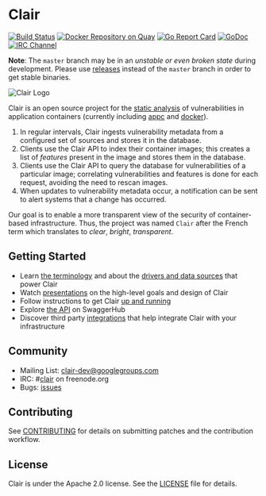# Clair

[![Build Status](https://api.travis-ci.org/coreos/clair.svg?branch=master "Build Status")](https://travis-ci.org/coreos/clair)
[![Docker Repository on Quay](https://quay.io/repository/coreos/clair/status "Docker Repository on Quay")](https://quay.io/repository/coreos/clair)
[![Go Report Card](https://goreportcard.com/badge/coreos/clair "Go Report Card")](https://goreportcard.com/report/coreos/clair)
[![GoDoc](https://godoc.org/github.com/coreos/clair?status.svg "GoDoc")](https://godoc.org/github.com/coreos/clair)
[![IRC Channel](https://img.shields.io/badge/freenode-%23clair-blue.svg "IRC Channel")](http://webchat.freenode.net/?channels=clair)

**Note**: The `master` branch may be in an *unstable or even broken state* during development.
Please use [releases] instead of the `master` branch in order to get stable binaries.

![Clair Logo](https://cloud.githubusercontent.com/assets/343539/21630811/c5081e5c-d202-11e6-92eb-919d5999c77a.png)

Clair is an open source project for the [static analysis] of vulnerabilities in application containers (currently including [appc] and [docker]).

1. In regular intervals, Clair ingests vulnerability metadata from a configured set of sources and stores it in the database.
2. Clients use the Clair API to index their container images; this creates a list of _features_ present in the image and stores them in the database.
3. Clients use the Clair API to query the database for vulnerabilities of a particular image; correlating vulnerabilities and features is done for each request, avoiding the need to rescan images.
4. When updates to vulnerability metadata occur, a notification can be sent to alert systems that a change has occurred.

Our goal is to enable a more transparent view of the security of container-based infrastructure.
Thus, the project was named `Clair` after the French term which translates to *clear*, *bright*, *transparent*.

[appc]: https://github.com/appc/spec
[docker]: https://github.com/docker/docker/blob/master/image/spec/v1.2.md
[releases]: https://github.com/coreos/clair/releases
[static analysis]: https://en.wikipedia.org/wiki/Static_program_analysis

## Getting Started

* Learn [the terminology] and about the [drivers and data sources] that power Clair
* Watch [presentations] on the high-level goals and design of Clair
* Follow instructions to get Clair [up and running]
* Explore [the API] on SwaggerHub
* Discover third party [integrations] that help integrate Clair with your infrastructure

[the terminology]: /Documentation/terminology.md
[drivers and data sources]: /Documentation/drivers-and-data-sources.md
[presentations]: /Documentation/presentations.md
[up and running]: /Documentation/running-clair.md
[the API]: https://app.swaggerhub.com/apis/coreos/clair/3.0
[integrations]: /Documentation/integrations.md
[CoreOS website]: https://coreos.com/clair/docs/latest/
[Documentation directory]: /Documentation
[Local Development]: /Documentation/local-development.md

## Community

- Mailing List: [clair-dev@googlegroups.com](https://groups.google.com/forum/#!forum/clair-dev)
- IRC: #[clair](irc://irc.freenode.org:6667/#clair) on freenode.org
- Bugs: [issues](https://github.com/coreos/clair/issues)

## Contributing

See [CONTRIBUTING](.github/CONTRIBUTING.md) for details on submitting patches and the contribution workflow.

## License

Clair is under the Apache 2.0 license. See the [LICENSE](LICENSE) file for details.
